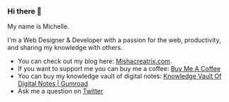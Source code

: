 ### Hi there 👋

My name is Michelle. 

I'm a Web Designer & Developer with a passion for the web, productivity, and sharing my knowledge with others.

- You can check out my blog here: [Mishacreatrix.com](https://mishacreatrix.com/).
- If you want to support me you can buy me a coffee: [Buy Me A Coffee](https://www.buymeacoffee.com/mishacreatrix)
- You can buy my knowledge vault of digital notes: [Knowledge Vault Of Digital Notes | Gumroad](https://gum.co/digital-notes)
- Ask me a question on [Twitter](https://twitter.com/MishaCreatrix)

